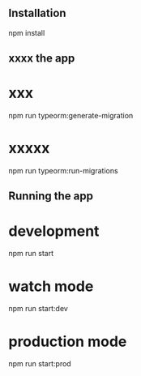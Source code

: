 ## Installation

npm install

## xxxx the app

# xxx
npm run typeorm:generate-migration

# xxxxx
npm run typeorm:run-migrations

## Running the app


# development
npm run start

# watch mode
npm run start:dev

# production mode
npm run start:prod





